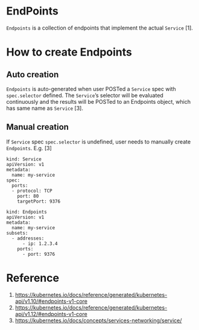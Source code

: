 # EndPoints

`Endpoints` is a collection of endpoints that implement the actual `Service` [1].


# How to create Endpoints

## Auto creation

`Endpoints` is auto-generated when user POSTed a `Service` spec with `spec.selector` defined. The `Service`’s selector will be evaluated continuously and the results will be POSTed to an Endpoints object, which has same name as `Service` [3].


## Manual creation

If `Service` spec `spec.selector` is undefined, user needs to manually create `Endpoints`. E.g. [3]

```
kind: Service
apiVersion: v1
metadata:
  name: my-service
spec:
  ports:
  - protocol: TCP
    port: 80
    targetPort: 9376
```

```
kind: Endpoints
apiVersion: v1
metadata:
  name: my-service
subsets:
  - addresses:
      - ip: 1.2.3.4
    ports:
      - port: 9376
```

# Reference

1. https://kubernetes.io/docs/reference/generated/kubernetes-api/v1.10/#endpoints-v1-core
2. https://kubernetes.io/docs/reference/generated/kubernetes-api/v1.12/#endpoints-v1-core
3. https://kubernetes.io/docs/concepts/services-networking/service/

